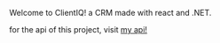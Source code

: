 Welcome to ClientIQ! a CRM made with react and .NET.

for the api of this project, visit [my api!](https://github.com/michaelphhelps/clientIQ-api)
